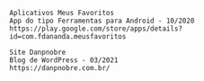     Aplicativos Meus Favoritos
    App do tipo Ferramentas para Android - 10/2020
    https://play.google.com/store/apps/details?id=com.fdananda.meusfavoritos

    Site Danpnobre 
    Blog de WordPress - 03/2021
    https://danpnobre.com.br/
